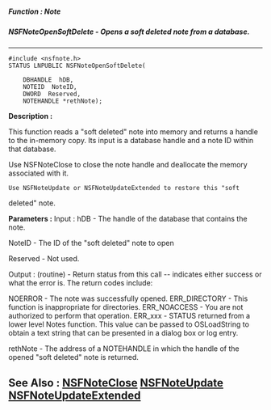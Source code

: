 ##### Function : Note
##### NSFNoteOpenSoftDelete - Opens a soft deleted note from a database.
---
```
#include <nsfnote.h>
STATUS LNPUBLIC NSFNoteOpenSoftDelete(

	DBHANDLE  hDB,
	NOTEID  NoteID,
	DWORD  Reserved,
	NOTEHANDLE *rethNote);
```
**Description :**

This function reads a "soft deleted" note into memory and returns a handle to 
the in-memory copy.  Its input is a database handle and a note ID within that 
database.  

Use NSFNoteClose to close the note handle and deallocate the memory associated 
with it.

	Use NSFNoteUpdate or NSFNoteUpdateExtended to restore this "soft 
deleted" note.

**Parameters :**
Input :
hDB  -  The handle of the database that contains the note.

NoteID  -  The ID of the "soft deleted" note to open

Reserved  -  Not used.

Output :
(routine)  -  Return status from this call -- indicates either success or what the error is. The return codes include:

NOERROR - The note was successfully opened.
ERR_DIRECTORY - This function is inappropriate for directories.
ERR_NOACCESS - You are not authorized to perform that operation.
ERR_xxx - STATUS returned from a lower level Notes function.  This value can be passed to OSLoadString to obtain a text string that can be presented in a dialog box or log entry.


rethNote  -  The address of a NOTEHANDLE in which the handle of the opened "soft deleted" note is returned.


**See Also :**
[NSFNoteClose](/domino-c-api-docs/reference/Func/NSFNoteClose)
[NSFNoteUpdate](/domino-c-api-docs/reference/Func/NSFNoteUpdate)
[NSFNoteUpdateExtended](/domino-c-api-docs/reference/Func/NSFNoteUpdateExtended)
---
